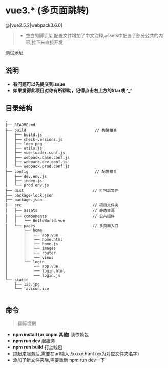 # vue3.*  (多页面跳转)

 @[vue2.5.2|webpack3.6.0]

>- 空白的脚手架,配置文件增加了中文注释,assets中配置了部分公共的内容,拉下来直接开发

[测试地址](http://118.24.101.230)

## 说明
- **有问题可以先提交到issue**
- **如果觉得此项目对你有所帮助，记得点击右上方的Star噢 ^_^**

## 目录结构
``` shell
.
├── README.md
├── build                              // 构建相关
│   ├── build.js
│   ├── check-versions.js
│   ├── logo.png
│   ├── utils.js
│   ├── vue-loader.conf.js
│   ├── webpack.base.conf.js
│   ├── webpack.dev.conf.js
│   └── webpack.prod.conf.js
├── config                             // 配置相关
│   ├── dev.env.js
│   ├── index.js
│   └── prod.env.js
├── dist                              // 打包后文件
├── package-lock.json
├── package.json
├── src                               // 项目文件夹
│   ├── assets                        // 静态资源
│   ├── components                    // 公共组件
│   │   └── HelloWorld.vue
│   └── pages                         // 多页面入口
│       ├── home                      
│       │   ├── app.vue
│       │   ├── home.html
│       │   ├── home.js
│       │   ├── images
│       │   ├── router
│       │   └── views
│       └── login
│           ├── app.vue
│           ├── login.html
│           └── login.js
└── static
    ├── 123.jpg
    └── favicon.ico
  
```

## 命令
>国际惯例

- **npm install (or cnpm 其他)** 装依赖包
- **npm run dev** 起服务
- **npm run build** 打上线包
- 跑起来服务后,需要在url输入 /xx/xx.html (xx为对应文件夹名字)
- 添加了新文件夹后,需要重新 npm run dev一下
